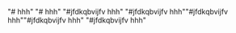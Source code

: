 "# hhh" 
"# hhh" 
"#jfdkqbvijfv hhh"
"#jfdkqbvijfv hhh""#jfdkqbvijfv hhh""#jfdkqbvijfv hhh"
"#jfdkqbvijfv hhh"
